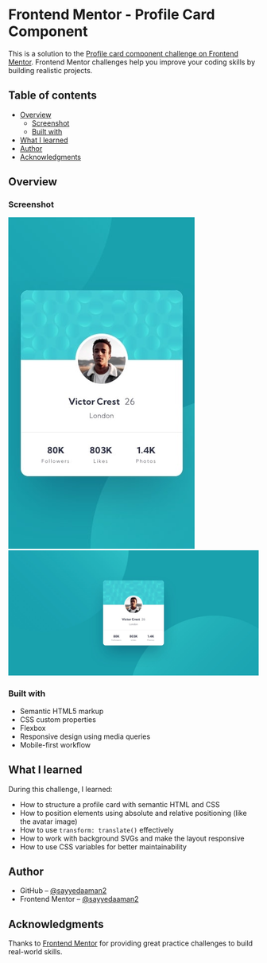 # Frontend Mentor - Profile Card Component

This is a solution to the [Profile card component challenge on Frontend Mentor](https://www.frontendmentor.io/challenges/profile-card-component-cfArpWshJ). Frontend Mentor challenges help you improve your coding skills by building realistic projects.

## Table of contents

- [Overview](#overview)
  - [Screenshot](#screenshot)
  - [Built with](#built-with)
- [What I learned](#what-i-learned)
- [Author](#author)
- [Acknowledgments](#acknowledgments)

## Overview

### Screenshot

![Mobile Design](./design/mobile-design.jpg)  
![Desktop Design](./design/desktop-design.jpg)

### Built with

- Semantic HTML5 markup
- CSS custom properties
- Flexbox
- Responsive design using media queries
- Mobile-first workflow

## What I learned

During this challenge, I learned:

- How to structure a profile card with semantic HTML and CSS
- How to position elements using absolute and relative positioning (like the avatar image)
- How to use `transform: translate()` effectively
- How to work with background SVGs and make the layout responsive
- How to use CSS variables for better maintainability

## Author

- GitHub – [@sayyedaaman2](https://github.com/sayyedaaman2)
- Frontend Mentor – [@sayyedaaman2](https://www.frontendmentor.io/profile/sayyedaaman2)

## Acknowledgments

Thanks to [Frontend Mentor](https://www.frontendmentor.io) for providing great practice challenges to build real-world skills.
